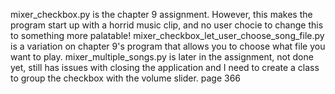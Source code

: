 mixer_checkbox.py  is the chapter 9 assignment. However, this makes the program start up with a horrid music clip, and no user chocie to change this to something more palatable! mixer_checkbox_let_user_choose_song_file.py is a variation on chapter 9's program that allows you to choose what file you want to play. mixer_multiple_songs.py is later in the assignment, not done yet, still has issues with closing the application and I need to create a class to group the checkbox with the volume slider. page 366
